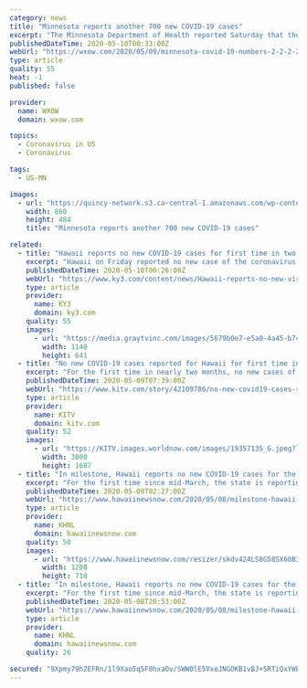 ```yaml
---
category: news
title: "Minnesota reports another 700 new COVID-19 cases"
excerpt: "The Minnesota Department of Health reported Saturday that the number of COVID-19 cases in the state rose by more than 700."
publishedDateTime: 2020-05-10T00:33:00Z
webUrl: "https://wxow.com/2020/05/09/minnesota-covid-19-numbers-2-2-2-2/"
type: article
quality: 55
heat: -1
published: false

provider:
  name: WXOW
  domain: wxow.com

topics:
  - Coronavirus in US
  - Coronavirus

tags:
  - US-MN

images:
  - url: "https://quincy-network.s3.ca-central-1.amazonaws.com/wp-content/uploads/sites/10/2020/05/coronavirus-minnesota-blue-no-title-860x484.jpg"
    width: 860
    height: 484
    title: "Minnesota reports another 700 new COVID-19 cases"

related:
  - title: "Hawaii reports no new COVID-19 cases for first time in two months"
    excerpt: "Hawaii on Friday reported no new case of the coronavirus for the first time in nearly two months. The state Department of Health said the number of positive cases remained at 629. The last time there was no new case was on March 13,"
    publishedDateTime: 2020-05-10T00:26:00Z
    webUrl: "https://www.ky3.com/content/news/Hawaii-reports-no-new-virus-case-for-first-time-in-two-months-570339481.html"
    type: article
    provider:
      name: KY3
      domain: ky3.com
    quality: 55
    images:
      - url: "https://media.graytvinc.com/images/5679b0e7-e5a0-4a45-b742-ea1014076f05_1140x641.jpg"
        width: 1140
        height: 641
  - title: "No new COVID-19 cases reported for Hawaii for first time in nearly two months"
    excerpt: "For the first time in nearly two months, no new cases of COVID-19 were reported in the state. According to the Department of Health, since testing started at the end of Feburary, the last time no new cases were reported was March 13th."
    publishedDateTime: 2020-05-09T07:39:00Z
    webUrl: "https://www.kitv.com/story/42109786/no-new-covid19-cases-reported-for-hawaii-for-first-time-in-nearly-two-months"
    type: article
    provider:
      name: KITV
      domain: kitv.com
    quality: 52
    images:
      - url: "https://KITV.images.worldnow.com/images/19357135_G.jpeg?lastEditedDate=1587567002000"
        width: 3000
        height: 1687
  - title: "In milestone, Hawaii reports no new COVID-19 cases for the first time in 8 weeks"
    excerpt: "For the first time since mid-March, the state is reporting no new COVID-19 cases statewide. Authorities said while the development is positive, residents shouldn’t grow complacent. “We can’t let our guard down."
    publishedDateTime: 2020-05-09T02:27:00Z
    webUrl: "https://www.hawaiinewsnow.com/2020/05/08/milestone-hawaii-reports-no-new-covid-cases-first-time-nearly-months/"
    type: article
    provider:
      name: KHNL
      domain: hawaiinewsnow.com
    quality: 50
    images:
      - url: "https://www.hawaiinewsnow.com/resizer/skdv424LS8G58SX60B3h7yZJJk8=/1200x0/arc-anglerfish-arc2-prod-raycom.s3.amazonaws.com/public/P5XXPY4OFZCPLGQERCUJTELGOY.png"
        width: 1200
        height: 718
  - title: "In milestone, Hawaii reports no new COVID-19 cases for the first time in nearly 2 months"
    excerpt: "For the first time since mid-March, the state is reporting no new COVID-19 cases statewide. The case count for Hawaii since the pandemic began stands at 629. It’s a positive milestone that comes as the state and counties are beginning to reboot the economy,"
    publishedDateTime: 2020-05-08T20:53:00Z
    webUrl: "https://www.hawaiinewsnow.com/2020/05/08/milestone-hawaii-reports-no-new-covid-cases-first-time-nearly-months/"
    type: article
    provider:
      name: KHNL
      domain: hawaiinewsnow.com
    quality: 26

secured: "9Xpmy79h2EFRn/1l9Xao5q5F0hxaOv/SWW0lE5VxoJNGOKB1vBJ+SRTiQxYWEVU/DYAnER+hZHJENwE1hibwzl5IuTrfPERWYA5elVXEInkFnOPt0Z3QZNiF9zEJvALXyyN+YtZLdC8HCpScfw0dLmcOnKiiS1CSY+uwuYPp0FdXQkJf57MJS1KLtLQLzTKflvwg+/562ckiqS2EPYSYCh+5A6Yc7P0RG/SA1sdDR0KGMw2FHRE42PYHggaoEOmMiZhgcC3OT5zTuTMgx3GL/qLsfNK04a6RZVDQqQx9T7UfifPOvUESA8vhdH55oRsEoISBTidDfUg5DzQkK1IP9CR2X57WL2gQFbINiOD9faZLqDmZYS/nXFltt6XJOcf8hzEIblrzfZV8krXcu/2tNrXkDH7DiExUH4vSWJaTiXxjmvoWCKWhc6lIjid9bNeHHGryaTs9sX3OwIe/Y3Nf18Lah796Ng4CiZKF+e3ujb4=;2RVl0PEAHlOYidzBV68UvA=="
---
```



